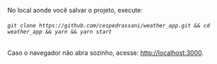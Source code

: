 No local aonde você salvar o projeto, execute:

###### ```git clone https://github.com/cespedrassani/weather_app.git && cd weather_app && yarn && yarn start```

Caso o navegador não abra sozinho, acesse: [http://localhost:3000](http://localhost:3000).

